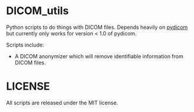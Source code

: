 # DICOM_utils

Python scripts to do things with DICOM files. Depends heavily on [pydicom](https://github.com/darcymason/pydicom) but currently only works for version < 1.0 of pydicom.

Scripts include:

* A DICOM anonymizer which will remove identifiable information from DICOM files.

# LICENSE

All scripts are released under the MIT license.
